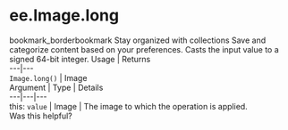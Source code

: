  
#  ee.Image.long
bookmark_borderbookmark Stay organized with collections  Save and categorize content based on your preferences.
Casts the input value to a signed 64-bit integer.
Usage | Returns  
---|---  
`Image.long()` | Image  
Argument | Type | Details  
---|---|---  
this: `value` | Image | The image to which the operation is applied.  
Was this helpful?
